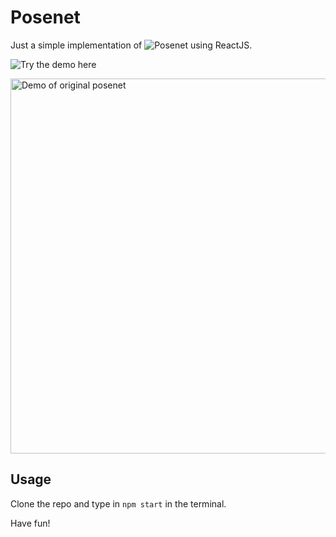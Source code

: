 # Posenet 
Just a simple implementation of ![Posenet](https://github.com/tensorflow/tfjs-models/tree/master/posenet) using ReactJS.

![Try the demo here](https://sehejbakshi.github.io/posenet/)

<img src="https://raw.githubusercontent.com/tensorflow/tfjs-models/master/posenet/demos/camera.gif" alt="Demo of original posenet" style="width: 600px;"/>

## Usage
Clone the repo and type in `npm start` in the terminal.

Have fun!
